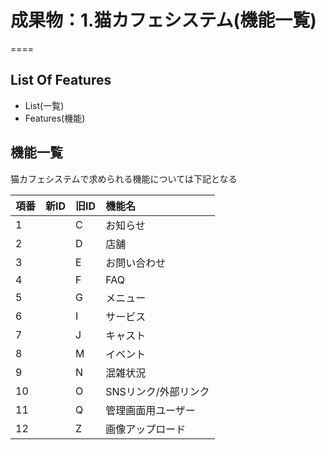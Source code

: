 # 成果物：1.猫カフェシステム(機能一覧)
====

## List Of Features
+ List(一覧)
+ Features(機能)

## 機能一覧

猫カフェシステムで求められる機能については下記となる

| 項番 | 新ID | 旧ID | 機能名 |
| :--- | :--- | :--- | :--- |
| 1 |  | C | お知らせ |
| 2 |  | D | 店舗 |
| 3 |  | E | お問い合わせ |
| 4 |  | F | FAQ |
| 5 |  | G | メニュー |
| 6 |  | I | サービス |
| 7 |  | J | キャスト |
| 8 |  | M | イベント |
| 9 |  | N | 混雑状況 |
| 10 |  | O | SNSリンク/外部リンク |
| 11 |  | Q | 管理画面用ユーザー |
| 12 |  | Z | 画像アップロード |